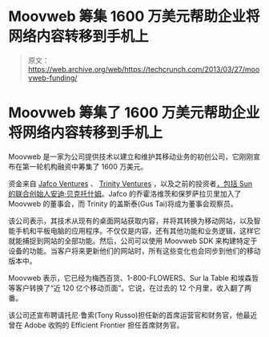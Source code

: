# Moovweb 筹集 1600 万美元帮助企业将网络内容转移到手机上

> 原文：<https://web.archive.org/web/https://techcrunch.com/2013/03/27/moovweb-funding/>

# Moovweb 筹集了 1600 万美元帮助企业将网络内容转移到手机上

Moovweb 是一家为公司提供技术以建立和维护其移动业务的初创公司，它刚刚宣布在第一轮机构融资中筹集了 1600 万美元。

资金来自 [Jafco Ventures](https://web.archive.org/web/20230406130835/http://www.jafco.com/) 、 [Trinity Ventures](https://web.archive.org/web/20230406130835/http://www.trinityventures.com/) ，以及之前的投资者[，包括 Sun 的联合创始人安迪·贝克托什姆](https://web.archive.org/web/20230406130835/https://techcrunch.com/2009/11/04/bechtolsheim-backed-moovweb-develops-mobile-sites-and-smartphone-apps/)。Jafco 的乔霍洛维茨和保罗萨拉贝里加入了 Moovweb 的董事会，而 Trinity 的盖斯泰(Gus Tai)将成为董事会观察员。

该公司表示，其技术从现有的桌面网站获取内容，并将其转换为移动网站，以及智能手机和平板电脑的应用程序。不仅仅是内容，还有其他功能和业务逻辑，这样它就能捕捉到网站的全部功能。然后，公司可以使用 Moovweb SDK 来构建特定于设备的功能。当客户将来更新他们的网站时，所有这些变化也会同步到他们的移动版本中。

Moovweb 表示，它已经为梅西百货、1-800-FLOWERS、Sur la Table 和埃森哲等客户转换了“近 120 亿个移动页面”。它说，在过去的 12 个月里，收入翻了两番。

该公司还宣布聘请托尼·鲁索(Tony Russo)担任新的首席运营官和财务官，他最近曾在 Adobe 收购的 Efficient Frontier 担任首席财务官。